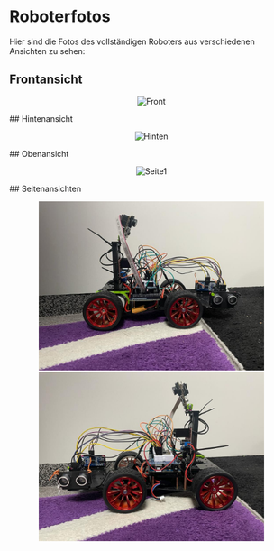 # Roboterfotos
Hier sind die Fotos des vollständigen Roboters aus verschiedenen Ansichten zu sehen:
## Frontansicht
<p align="center">
  <img src="Frontansicht.jpg" alt="Front" width="400" />
</p>
## Hintenansicht
<p align="center">
  <img src="Hintenansicht.jpg" alt="Hinten" width="400" />
</p>
## Obenansicht
<p align="center">
  <img src="Obenansicht.jpeg" alt="Seite1" width="400" />
</p>
## Seitenansichten
<p align="center">
  <img src="Seitenansicht 1.jpeg" alt="Seite1" width="400" />
  <img src="Seitenansicht 2.jpeg" alt="Seite2" width="400" />
</p>

